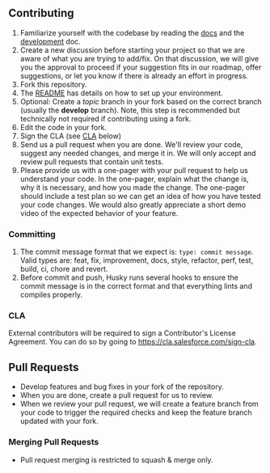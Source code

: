 ## Contributing

1. Familiarize yourself with the codebase by reading the [docs](https://developer.salesforce.com/tools/vscode) and the [development](contributing/developing.md) doc.
1. Create a new discussion before starting your project so that we are aware of what you are trying to add/fix. On that discussion, we will give you the approval to proceed if your suggestion fits in our roadmap, offer suggestions, or let you know if there is already an effort in progress.
1. Fork this repository.
1. The [README](README.md) has details on how to set up your environment.
1. Optional: Create a _topic_ branch in your fork based on the correct branch (usually the **develop** branch). Note, this step is recommended but technically not required if contributing using a fork.
1. Edit the code in your fork.
1. Sign the CLA (see [CLA](#cla) below)
1. Send us a pull request when you are done. We'll review your code, suggest any needed changes, and merge it in. We will only accept and review pull requests that contain unit tests.
1. Please provide us with a one-pager with your pull request to help us understand your code. In the one-pager, explain what the change is, why it is necessary, and how you made the change. The one-pager should include a test plan so we can get an idea of how you have tested your code changes. We would also greatly appreciate a short demo video of the expected behavior of your feature.

### Committing

1. The commit message format that we expect is: `type: commit message`. Valid types are: feat, fix, improvement, docs, style, refactor, perf, test, build, ci, chore and revert.
1. Before commit and push, Husky runs several hooks to ensure the commit message is in the correct format and that everything lints and compiles properly.

### CLA

External contributors will be required to sign a Contributor's License
Agreement. You can do so by going to https://cla.salesforce.com/sign-cla.

## Pull Requests

- Develop features and bug fixes in your fork of the repository.
- When you are done, create a pull request for us to review.
- When we review your pull request, we will create a feature branch from your code to trigger the required checks and keep the feature branch updated with your fork.

### Merging Pull Requests

- Pull request merging is restricted to squash & merge only.
